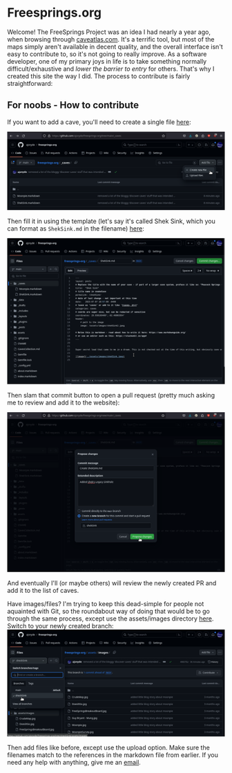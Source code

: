 # Freesprings.org

Welcome! The FreeSprings Project was an idea I had nearly a year ago, when browsing through [caveatlas.com](http://www.caveatlas.com/). It's a terrific tool, but most of the maps simply aren't available in decent quality, and the overall interface isn't easy to contribute to, so it's not going to really improve. As a software developer, one of my primary joys in life is to take something normally difficult/exhaustive and _lower the barrier to entry_ for others. That's why I created this site the way I did. The process to contribute is fairly straightforward:

## For noobs - How to contribute

If you want to add a cave, you'll need to create a single file [here](https://github.com/ajsnyde/freesprings-org/tree/main/_caves):

![image](/assets/images/addCave.png)

Then fill it in using the template (let's say it's called Shek Sink, which you can format as `ShekSink.md` in the filename) [here](https://github.com/ajsnyde/freesprings-org/blob/main/_drafts/ShekSink.md?plain=1):

![image](/assets/images/addCave2.png)

Then slam that commit button to open a pull request (pretty much asking me to review and add it to the website):

![image](/assets/images/addCave3.png)

And eventually I'll (or maybe others) will review the newly created PR and add it to the list of caves.

Have images/files? I'm trying to keep this dead-simple for people not aquainted with Git, so the roundabout way of doing that would be to go through the same process, except use the assets/images directory [here](https://github.com/ajsnyde/freesprings-org/tree/main/assets/images). Switch to your newly created branch:
![image](/assets/images/addCave4.png)

Then add files like before, except use the upload option. Make sure the filenames match to the references in the markdown file from earlier. If you need any help with anything, give me an [email](mailto:addison@addisonsnyder.com?subject=FreeSpingsUploadQuestion).
